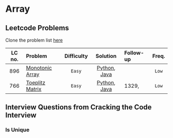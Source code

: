 # Array

## Leetcode Problems

Clone the problem list [here](https://leetcode.com/list/x8iyupb5)

| LC no. | Problem                                                           | Difficulty |                                 Solution                                  | Follow-up | Freq. |
| :----: | :---------------------------------------------------------------- | :--------: | :-----------------------------------------------------------------------: | :-------- | :---: |
|  896   | [Monotonic Array](https://leetcode.com/problems/monotonic-array/) |   `Easy`   | [Python](./python/monotonic_array.py), [Java](./java/MonotonicArray.java) |           | `Low` |
|  766   | [Toeplitz Matrix](https://leetcode.com/problems/toeplitz-matrix/) |   `Easy`   | [Python](./python/toeplitz_matrix.py), [Java](./java/ToeplitzMatrix.java) | 1329,     | `Low` |

## Interview Questions from Cracking the Code Interview

### Is Unique
